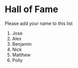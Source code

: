 # Hall of Fame
Please add your name to this list

1. Jose
2. Alex
3. Benjamin
4. Nick
5. Matthew
6. Polly


